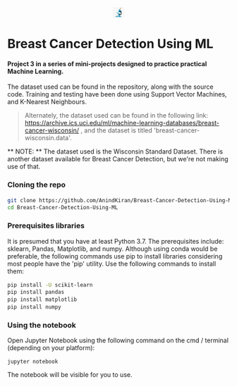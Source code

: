 <div align="center">
<img src = "https://github.com/AnindKiran/Breast-Cancer-Detection-Using-ML/blob/master/mscope.png" width = "5%" height = "5%">
</div>


# Breast Cancer Detection Using ML

#### Project 3 in a series of mini-projects designed to practice practical Machine Learning.

The dataset used can be found in the repository, along with the source code. Training and testing have been done using Support Vector Machines, and K-Nearest Neighbours. 

> Alternately, the dataset used can be found in the following link: <a> https://archive.ics.uci.edu/ml/machine-learning-databases/breast-cancer-wisconsin/ </a>, and the dataset is titled 'breast-cancer-wisconsin.data'.  

** NOTE: ** The dataset used is the Wisconsin Standard Dataset. There is another dataset available for Breast Cancer Detection, but we're not making use of that. 



### Cloning the repo
```sh
git clone https://github.com/AnindKiran/Breast-Cancer-Detection-Using-ML
cd Breast-Cancer-Detection-Using-ML
```

### Prerequisites libraries

It is presumed that you have at least Python 3.7. 
The prerequisites include: sklearn, Pandas, Matplotlib, and numpy. Although using conda would be preferable, the following commands use pip to install libraries considering most people have the 'pip' utility. Use the following commands to install them: 
```sh
pip install -U scikit-learn
pip install pandas
pip install matplotlib
pip install numpy
```

### Using the notebook
Open Jupyter Notebook using the following command on the cmd / terminal (depending on your platform): 
```
jupyter notebook
```

The notebook will be visible for you to use. 
